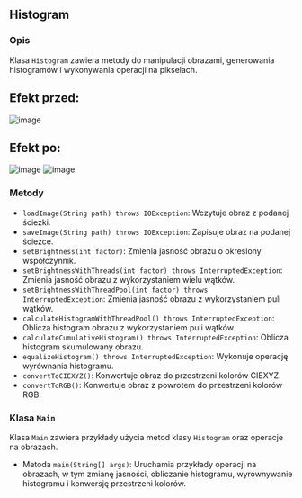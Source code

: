 ## Histogram

### Opis
Klasa `Histogram` zawiera metody do manipulacji obrazami, generowania histogramów i wykonywania operacji na pikselach.

## Efekt przed: 

![image](https://github.com/KrzysztofChec/Wyrownanie_histogramu/assets/126595487/1474a5b7-83ee-4cc3-bb17-8190c43c3a6c)


## Efekt po:

![image](https://github.com/KrzysztofChec/Wyrownanie_histogramu/assets/126595487/17df97cf-57b5-4b29-93f4-df75772d333b)
![image](https://github.com/KrzysztofChec/Wyrownanie_histogramu/assets/126595487/42f55e23-94bb-4753-bac3-0c306b760a26)


### Metody

- `loadImage(String path) throws IOException`: Wczytuje obraz z podanej ścieżki.
- `saveImage(String path) throws IOException`: Zapisuje obraz na podanej ścieżce.
- `setBrightness(int factor)`: Zmienia jasność obrazu o określony współczynnik.
- `setBrightnessWithThreads(int factor) throws InterruptedException`: Zmienia jasność obrazu z wykorzystaniem wielu wątków.
- `setBrightnessWithThreadPool(int factor) throws InterruptedException`: Zmienia jasność obrazu z wykorzystaniem puli wątków.
- `calculateHistogramWithThreadPool() throws InterruptedException`: Oblicza histogram obrazu z wykorzystaniem puli wątków.
- `calculateCumulativeHistogram() throws InterruptedException`: Oblicza histogram skumulowany obrazu.
- `equalizeHistogram() throws InterruptedException`: Wykonuje operację wyrównania histogramu.
- `convertToCIEXYZ()`: Konwertuje obraz do przestrzeni kolorów CIEXYZ.
- `convertToRGB()`: Konwertuje obraz z powrotem do przestrzeni kolorów RGB.

### Klasa `Main`
Klasa `Main` zawiera przykłady użycia metod klasy `Histogram` oraz operacje na obrazach.

- Metoda `main(String[] args)`: Uruchamia przykłady operacji na obrazach, w tym zmianę jasności, obliczanie histogramu, wyrównywanie histogramu i konwersję przestrzeni kolorów.
